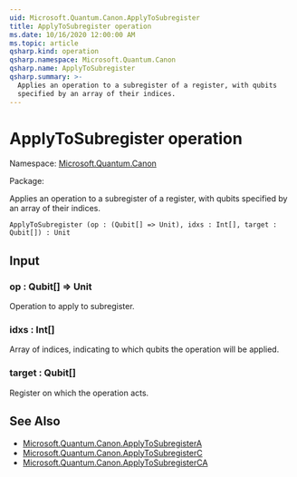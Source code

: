 ```yaml
---
uid: Microsoft.Quantum.Canon.ApplyToSubregister
title: ApplyToSubregister operation
ms.date: 10/16/2020 12:00:00 AM
ms.topic: article
qsharp.kind: operation
qsharp.namespace: Microsoft.Quantum.Canon
qsharp.name: ApplyToSubregister
qsharp.summary: >-
  Applies an operation to a subregister of a register, with qubits
  specified by an array of their indices.
---
```


# ApplyToSubregister operation

Namespace: [Microsoft.Quantum.Canon](xref:Microsoft.Quantum.Canon)

Package: [](https://nuget.org/packages/)


Applies an operation to a subregister of a register, with qubitsspecified by an array of their indices.

```Q#
ApplyToSubregister (op : (Qubit[] => Unit), idxs : Int[], target : Qubit[]) : Unit
```


## Input

### op : Qubit[] => Unit 

Operation to apply to subregister.


### idxs : Int[]

Array of indices, indicating to which qubits the operation will be applied.


### target : Qubit[]

Register on which the operation acts.



## See Also

- [Microsoft.Quantum.Canon.ApplyToSubregisterA](xref:Microsoft.Quantum.Canon.ApplyToSubregisterA)
- [Microsoft.Quantum.Canon.ApplyToSubregisterC](xref:Microsoft.Quantum.Canon.ApplyToSubregisterC)
- [Microsoft.Quantum.Canon.ApplyToSubregisterCA](xref:Microsoft.Quantum.Canon.ApplyToSubregisterCA)